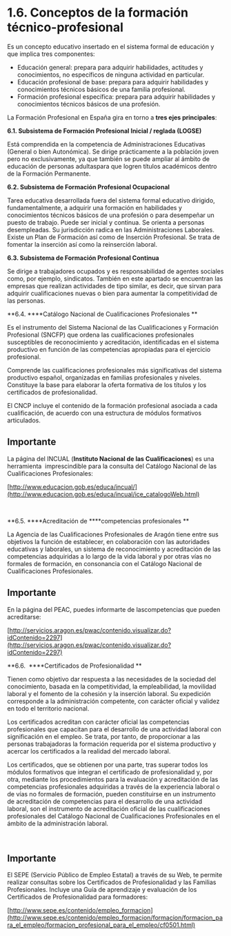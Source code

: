 
# 1.6. Conceptos de la formación técnico-profesional

Es un concepto educativo insertado en el sistema formal de educación y que implica tres componentes:

- Educación general: prepara para adquirir habilidades, actitudes y conocimientos, no específicos de ninguna actividad en particular.
- Educación profesional de base: prepara para adquirir habilidades y conocimientos técnicos básicos de una familia profesional.
- Formación profesional específica: prepara para adquirir habilidades y conocimientos técnicos básicos de una profesión.

La Formación Profesional en España gira en torno a **tres ejes principales**:

**6.1. Subsistema de Formación Profesional Inicial / reglada (LOGSE)**

Está comprendida en la competencia de Administraciones Educativas (General o bien Autonómica). Se dirige prácticamente a la población joven pero no exclusivamente, ya que también se puede ampliar al ámbito de educación de personas adultaspara que logren títulos académicos dentro de la Formación Permanente.

**6.2. Subsistema de Formación Profesional Ocupacional**

Tarea educativa desarrollada fuera del sistema formal educativo dirigido, fundamentalmente, a adquirir una formación en habilidades y conocimientos técnicos básicos de una profesión o para desempeñar un puesto de trabajo. Puede ser inicial y continua. Se orienta a personas desempleadas. Su jurisdicción radica en las Administraciones Laborales. Existe un Plan de Formación así como de Inserción Profesional. Se trata de fomentar la inserción así como la reinserción laboral.

**6.3. Subsistema de Formación Profesional Continua**

Se dirige a trabajadores ocupados y es responsabilidad de agentes sociales como, por ejemplo, sindicatos. También en este apartado se encuentran las empresas que realizan actividades de tipo similar, es decir, que sirvan para adquirir cualificaciones nuevas o bien para aumentar la competitividad de las personas.

**6.4. ****Catálogo Nacional de Cualificaciones Profesionales **

Es el instrumento del Sistema Nacional de las Cualificaciones y Formación Profesional (SNCFP) que ordena las cualificaciones profesionales susceptibles de reconocimiento y acreditación, identificadas en el sistema productivo en función de las competencias apropiadas para el ejercicio profesional.

Comprende las cualificaciones profesionales más significativas del sistema productivo español, organizadas en familias profesionales y niveles. Constituye la base para elaborar la oferta formativa de los títulos y los certificados de profesionalidad.

El CNCP incluye el contenido de la formación profesional asociada a cada cualificación, de acuerdo con una estructura de módulos formativos articulados.

## Importante

La página del INCUAL (**Instituto Nacional de las Cualificaciones**) es una herramienta  imprescindible para la consulta del Catálogo Nacional de las Cualificaciones Profesionales:

[http://www.educacion.gob.es/educa/incual/](http://www.educacion.gob.es/educa/incual/ice_catalogoWeb.html)

 

**6.5. ****Acreditación de ****competencias profesionales **

La Agencia de las Cualificaciones Profesionales de Aragón tiene entre sus objetivos la función de establecer, en colaboración con las autoridades educativas y laborales, un sistema de reconocimiento y acreditación de las competencias adquiridas a lo largo de la vida laboral y por otras vías no formales de formación, en consonancia con el Catálogo Nacional de Cualificaciones Profesionales.

## Importante

En la página del PEAC, puedes informarte de lascompetencias que pueden acreditarse:

[http://servicios.aragon.es/pwac/contenido.visualizar.do?idContenido=2297](http://servicios.aragon.es/pwac/contenido.visualizar.do?idContenido=2297)

**6.6.  ****Certificados de Profesionalidad **

Tienen como objetivo dar respuesta a las necesidades de la sociedad del conocimiento, basada en la competitividad, la empleabilidad, la movilidad laboral y el fomento de la cohesión y la inserción laboral. Su expedición corresponde a la administración competente, con carácter oficial y validez en todo el territorio nacional.

Los certificados acreditan con carácter oficial las competencias profesionales que capacitan para el desarrollo de una actividad laboral con significación en el empleo. Se trata, por tanto, de proporcionar a las personas trabajadoras la formación requerida por el sistema productivo y acercar los certificados a la realidad del mercado laboral.

Los certificados, que se obtienen por una parte, tras superar todos los módulos formativos que integran el certificado de profesionalidad y, por otra, mediante los procedimientos para la evaluación y acreditación de las competencias profesionales adquiridas a través de la experiencia laboral o de vías no formales de formación, pueden constituirse en un instrumento de acreditación de competencias para el desarrollo de una actividad laboral, son el instrumento de acreditación oficial de las cualificaciones profesionales del Catálogo Nacional de Cualificaciones Profesionales en el ámbito de la administración laboral.

 

## Importante

El SEPE (Servicio Público de Empleo Estatal) a través de su Web, te permite realizar consultas sobre los Certificados de Profesionalidad y las Familias Profesionales. Incluye una Guía de aprendizaje y evaluación de los Certificados de Profesionalidad para formadores:

[http://www.sepe.es/contenido/empleo_formacion](http://www.sepe.es/contenido/empleo_formacion/formacion/formacion_para_el_empleo/formacion_profesional_para_el_empleo/cf0501.html)

 

